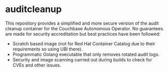 # auditcleanup

This repository provides a simplified and more secure version of the audit cleanup container for the Couchbase Autonomous Operator.
No guarantees are made for security accreditation but best practices have been followed:

* Scratch based image (not for Red Hat Container Catalog due to their requirements so using UBI there).
* Programmatic Golang executable that only removes rotated audit logs.
* Security and image scanning carried out during builds to check for CVEs and other issues.